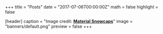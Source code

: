 +++
title = "Posts"
date = "2017-07-06T00:00:00Z"
math = false
highlight = false

[header]
  caption = "Image credit: [**Material Snowcaps**](http://7bna.net/images/material-wallpaper/material-wallpaper-22.jpg)"
  image = "banners/default.png"
  preview = false
+++

